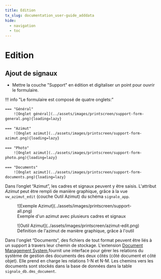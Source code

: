 ```yaml
---
title: Edition
tx_slug: documentation_user-guide_adddata
hide:
  - navigation
  - toc
---
```


# Edition

## Ajout de signaux

* Mettre la couche "Support" en édition et digitaliser un point pour ouvrir le formulaire.

!!! info "Le formulaire est composé de quatre onglets:"

    === "Général"
        ![Onglet général](../assets/images/printscreen/support-form-general.png){loading=lazy}

    === "Azimut"
        ![Onglet azimut](../assets/images/printscreen/support-form-azimut.png){loading=lazy}

    === "Photo"
        ![Onglet azimut](../assets/images/printscreen/support-form-photo.png){loading=lazy}

    === "Documents"
        ![Onglet azimut](../assets/images/printscreen/support-form-documents.png){loading=lazy}

Dans l’onglet “Azimut”, les cadres et signaux peuvent y être saisis. L'attribut *Azimut* peut être rempli de manière graphique, grâce à la vue `vw_azimut_edit` (couche Outil Azimut) du schéma `signalo_app`.

<figure markdown>
  ![Exemple Azimut](../assets/images/printscreen/support-all.png)
  <figcaption>Exemple d'un azimut avec plusieurs cadres et signaux</figcaption>
</figure>

<figure markdown>
  ![Outil Azimut](../assets/images/printscreen/azimut-edit.png)
  <figcaption>Définition de l'azimut de manière graphique, grâce à l'outil</figcaption>
</figure>

Dans l'onglet “Documents“, des fichiers de tout format peuvent être liés à un support à travers leur chemin de stockage. L'extension [Document Management System](https://plugins.qgis.org/plugins/document_management_system/),fournit une interface pour gérer les relations du système de gestion des documents des deux côtés (côté document et côté objet). Elle prend en charge les relations 1-N et N-M. Les chemins vers les documents sont stockés dans la base de données dans la table `signalo_db.dms_document`. 